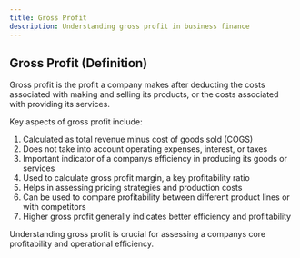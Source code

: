 ```yaml
---
title: Gross Profit
description: Understanding gross profit in business finance
---
```

## Gross Profit (Definition)
Gross profit is the profit a company makes after deducting the costs associated with making and selling its products, or the costs associated with providing its services.

Key aspects of gross profit include:
1. Calculated as total revenue minus cost of goods sold (COGS)
2. Does not take into account operating expenses, interest, or taxes
3. Important indicator of a companys efficiency in producing its goods or services
4. Used to calculate gross profit margin, a key profitability ratio
5. Helps in assessing pricing strategies and production costs
6. Can be used to compare profitability between different product lines or with competitors
7. Higher gross profit generally indicates better efficiency and profitability

Understanding gross profit is crucial for assessing a companys core profitability and operational efficiency.